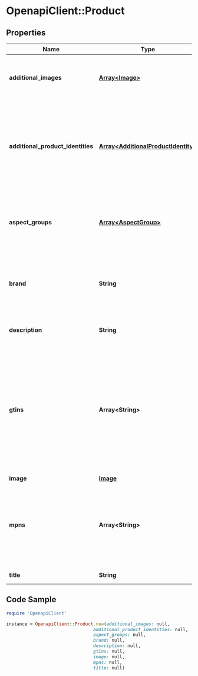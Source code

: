 # OpenapiClient::Product

## Properties

Name | Type | Description | Notes
------------ | ------------- | ------------- | -------------
**additional_images** | [**Array&lt;Image&gt;**](Image.md) | An array of containers with the URLs for the product images that are in addition to the primary image. | [optional] 
**additional_product_identities** | [**Array&lt;AdditionalProductIdentity&gt;**](AdditionalProductIdentity.md) | An array of product identifiers associated with the item. This container is returned if the seller has associated the eBay Product Identifier (ePID) with the item and in the request fieldgroups is set to PRODUCT. | [optional] 
**aspect_groups** | [**Array&lt;AspectGroup&gt;**](AspectGroup.md) | An array of containers for the product aspects. Each group contains the aspect group name and the aspect name/value pairs. | [optional] 
**brand** | **String** | The brand associated with product. To identify the product, this is always used along with MPN (manufacturer part number). | [optional] 
**description** | **String** | The rich description of an eBay product, which might contain HTML. | [optional] 
**gtins** | **Array&lt;String&gt;** | An array of all the possible GTINs values associated with the product. A GTIN is a unique Global Trade Item number of the item as defined by http://www.gtin.info. This can be a UPC (Universal Product Code), EAN (European Article Number), or an ISBN (International Standard Book Number) value. | [optional] 
**image** | [**Image**](Image.md) |  | [optional] 
**mpns** | **Array&lt;String&gt;** | An array of all possible MPN values associated with the product. A MPNs is manufacturer part number of the product. To identify the product, this is always used along with brand. | [optional] 
**title** | **String** | The title of the product. | [optional] 

## Code Sample

```ruby
require 'OpenapiClient'

instance = OpenapiClient::Product.new(additional_images: null,
                                 additional_product_identities: null,
                                 aspect_groups: null,
                                 brand: null,
                                 description: null,
                                 gtins: null,
                                 image: null,
                                 mpns: null,
                                 title: null)
```


